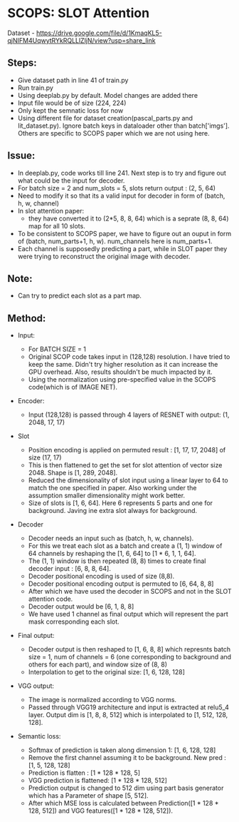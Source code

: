 # SCOPS: SLOT Attention

Dataset - https://drive.google.com/file/d/1KmaqKL5-qjNIFM4UqwytRYkRQLLlZljN/view?usp=share_link

## Steps:
* Give dataset path in line 41 of train.py
* Run train.py
* Using deeplab.py by default. Model changes are added there
* Input file would be of size (224, 224)
* Only kept the semnatic loss for now
* Using different file for dataset creation(pascal_parts.py and lit_dataset.py). Ignore batch keys in dataloader other than batch['imgs']. Others are specific to SCOPS paper which we are not using here. 


## Issue:
* In deeplab.py, code works till line 241. Next step is to try and figure out what could be the input for decoder.
* For batch size = 2 and num_slots = 5, slots return output : (2, 5, 64)
* Need to modify it so that its a valid input for decoder in form of (batch, h, w, channel)
* In slot attention paper:
  * they have converted it to (2*5, 8, 8, 64) which is a seprate (8, 8, 64) map for all 10 slots.
* To be consistent to SCOPS paper, we have to figure out an ouput in form of (batch, num_parts+1, h, w). num_channels here is num_parts+1.
* Each channel is supposedly predicting a part, while in SLOT paper they were trying to reconstruct the original image with decoder.

## Note:
* Can try to predict each slot as a part map. 

## Method:
* Input:
  * For BATCH SIZE = 1
  * Original SCOP code takes input in (128,128) resolution. I have tried to keep the same. Didn't try higher resolution as it can increase the GPU overhead. Also, results shouldn't be much impacted by it.
  * Using the normalization using pre-specified value in the SCOPS code(which is of IMAGE NET).

* Encoder:
  * Input (128,128) is passed through 4 layers of RESNET with output: (1, 2048, 17, 17)

* Slot
  * Position encoding is applied on permuted result : [1, 17, 17, 2048] of size (17, 17)
  * This is then flattened to get the set for slot attention of vector size 2048. Shape is [1, 289, 2048].
  * Reduced the dimensionality of slot input using a linear layer to 64 to match the one specified in paper. Also working under the assumption smaller dimensionality might work better.
  *  Size of slots is [1, 6, 64]. Here 6 represents 5 parts and one for background. Javing ine extra slot always for background.

* Decoder
  * Decoder needs an input such as (batch, h, w, channels).
  * For this we treat each slot as a batch and create a (1, 1) window of 64 channels by reshaping the [1, 6, 64] to [1 \* 6, 1, 1, 64]. 
  * The (1, 1)  window is then repeated (8, 8)  times to create final decoder input : [6, 8, 8, 64].
  * Decoder positional encoding is used of size (8,8).
  * Decoder positional encoding output is permuted to [6, 64, 8, 8]
  * After which we have used the decoder in SCOPS and not in the SLOT attention code.
  * Decoder output would be [6, 1, 8, 8] 
  * We have used 1 channel as final output which will represent the part mask corresponding each slot.

* Final output:
  * Decoder output is then reshaped to [1, 6, 8, 8] which represnts batch size = 1, num of channels = 6 (one corresponding to background and others for each part), and window size of (8, 8)
  * Interpolation to get to the original size: [1, 6, 128, 128]

* VGG output:
  * The image is normalized according to VGG norms.
  * Passed through VGG19 architecture and input is extracted at relu5_4 layer. Output dim is [1, 8, 8, 512] which is interpolated to [1, 512, 128, 128].

* Semantic loss:
  * Softmax of prediction is taken along dimension 1: [1, 6, 128, 128]
  * Remove the first channel assuming it to be background. New pred : [1, 5, 128, 128]
  * Prediction is flatten : [1 \* 128 \* 128, 5]
  * VGG prediction is flattened: [1 \* 128 \* 128, 512]
  * Prediction output is changed to 512 dim using part basis generator which has a Parameter of shape [5, 512].
  * After which MSE loss is calculated between Prediction([1 \* 128 \* 128, 512]) and VGG features([1 \* 128 \* 128, 512]).




